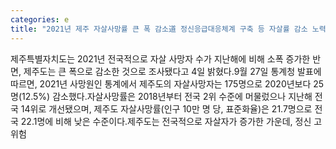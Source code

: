 ```yaml
---
categories: e
title: "2021년 제주 자살사망률 큰 폭 감소道 정신응급대응체계 구축 등 자살률 감소 노력"
---
```

제주특별자치도는 2021년 전국적으로 자살 사망자 수가 지난해에 비해 소폭 증가한 반면, 제주도는 큰 폭으로 감소한 것으로 조사됐다고 4일 밝혔다.9월 27일 통계청 발표에 따르면, 2021년 사망원인 통계에서 제주도의 자살사망자는 175명으로 2020년보다 25명(12.5%) 감소했다.자살사망률은 2018년부터 전국 2위 수준에 머물렀으나 지난해 전국 14위로 개선됐으며, 제주도 자살사망률(인구 10만 명 당, 표준화율)은 21.7명으로 전국 22.1명에 비해 낮은 수준이다.제주도는 전국적으로 자살자가 증가한 가운데, 정신 고위험